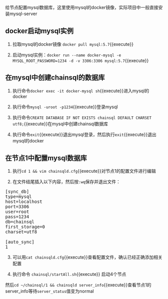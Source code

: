给节点配置mysql数据库，这里使用mysql的docker镜像，实际项目中一般直接安装mysql-server

## docker启动mysql实例
1. 拉取mysql的docker镜像 `docker pull mysql:5.7`{{execute}}

2. 启动mysql实例：`docker run --name docker-mysql -e MYSQL_ROOT_PASSWORD=1234 -d -v 3306:3306 mysql:5.7`{{execute}}

## 在mysql中创建chainsql的数据库
1. 执行命令`docker exec -it docker-mysql sh`{{execute}}进入mysql的docker

2. 执行命令`mysql -uroot -p1234`{{execute}}登录mysql

3. 执行命令`CREATE DATABASE IF NOT EXISTS chainsql DEFAULT CHARSET utf8;`{{execute}}在mysql中创建chainsql数据库

4. 执行命令`exit`{{execute}}退出mysql登录，然后执行`exit`{{execute}}退出mysql的docker

## 在节点1中配置mysql数据库
1. 执行`cd 1 && vim chainsqld.cfg`{{execute}}对节点1的配置文件进行编辑

2. 在文件结尾插入以下内容，然后按`:wq`保存并退出文件：

<pre>
[sync_db]
type=mysql
host=localhost
port=3306
user=root
pass=1234
db=chainsql
first_storage=0
charset=utf8

[auto_sync]
1
</pre>

3. 可以用`cat chainsqld.cfg`{{execute}}查看配置文件，确认已经正确添加相关配置

4. 执行命令 `chainsql/startAll.sh`{{execute}} 启动4个节点

然后`cd ~/chainsql/1 && chainsqld server_info`{{execute}}查看节点1的server_info等待`server_status`值变为normal